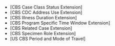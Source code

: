 - [CBS Case Class Status Extension]
- [CBS CDC Address Use Extension]
- [CBS Illness Duration Extension]
- [CBS Program Specific Time Window Extension]
- [CBS Related Case Extension]
- [CBS Specimen Role Extension]
- [US CBS Period and Mode of Travel]